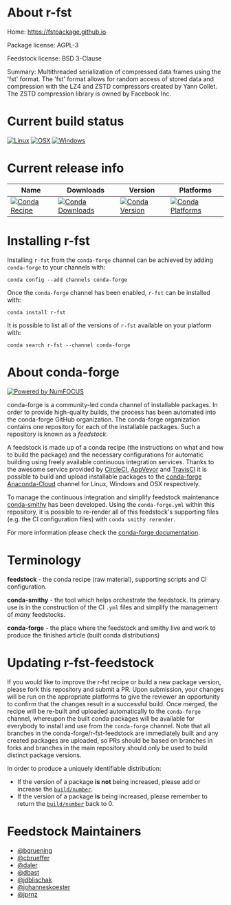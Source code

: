 <!--
# -*- mode: jinja -*-
-->

About r-fst
===========

Home: https://fstpackage.github.io

Package license: AGPL-3

Feedstock license: BSD 3-Clause

Summary: Multithreaded serialization of compressed data frames using the 'fst' format. The 'fst' format allows for random access of stored data and compression with the LZ4 and ZSTD compressors created by Yann Collet. The ZSTD compression library is owned by Facebook Inc.



Current build status
====================

[![Linux](https://img.shields.io/circleci/project/github/conda-forge/r-fst-feedstock/master.svg?label=Linux)](https://circleci.com/gh/conda-forge/r-fst-feedstock)
[![OSX](https://img.shields.io/travis/conda-forge/r-fst-feedstock/master.svg?label=macOS)](https://travis-ci.org/conda-forge/r-fst-feedstock)
[![Windows](https://img.shields.io/appveyor/ci/conda-forge/r-fst-feedstock/master.svg?label=Windows)](https://ci.appveyor.com/project/conda-forge/r-fst-feedstock/branch/master)

Current release info
====================

| Name | Downloads | Version | Platforms |
| --- | --- | --- | --- |
| [![Conda Recipe](https://img.shields.io/badge/recipe-r--fst-green.svg)](https://anaconda.org/conda-forge/r-fst) | [![Conda Downloads](https://img.shields.io/conda/dn/conda-forge/r-fst.svg)](https://anaconda.org/conda-forge/r-fst) | [![Conda Version](https://img.shields.io/conda/vn/conda-forge/r-fst.svg)](https://anaconda.org/conda-forge/r-fst) | [![Conda Platforms](https://img.shields.io/conda/pn/conda-forge/r-fst.svg)](https://anaconda.org/conda-forge/r-fst) |

Installing r-fst
================

Installing `r-fst` from the `conda-forge` channel can be achieved by adding `conda-forge` to your channels with:

```
conda config --add channels conda-forge
```

Once the `conda-forge` channel has been enabled, `r-fst` can be installed with:

```
conda install r-fst
```

It is possible to list all of the versions of `r-fst` available on your platform with:

```
conda search r-fst --channel conda-forge
```


About conda-forge
=================

[![Powered by NumFOCUS](https://img.shields.io/badge/powered%20by-NumFOCUS-orange.svg?style=flat&colorA=E1523D&colorB=007D8A)](http://numfocus.org)

conda-forge is a community-led conda channel of installable packages.
In order to provide high-quality builds, the process has been automated into the
conda-forge GitHub organization. The conda-forge organization contains one repository
for each of the installable packages. Such a repository is known as a *feedstock*.

A feedstock is made up of a conda recipe (the instructions on what and how to build
the package) and the necessary configurations for automatic building using freely
available continuous integration services. Thanks to the awesome service provided by
[CircleCI](https://circleci.com/), [AppVeyor](https://www.appveyor.com/)
and [TravisCI](https://travis-ci.org/) it is possible to build and upload installable
packages to the [conda-forge](https://anaconda.org/conda-forge)
[Anaconda-Cloud](https://anaconda.org/) channel for Linux, Windows and OSX respectively.

To manage the continuous integration and simplify feedstock maintenance
[conda-smithy](https://github.com/conda-forge/conda-smithy) has been developed.
Using the ``conda-forge.yml`` within this repository, it is possible to re-render all of
this feedstock's supporting files (e.g. the CI configuration files) with ``conda smithy rerender``.

For more information please check the [conda-forge documentation](https://conda-forge.org/docs/).

Terminology
===========

**feedstock** - the conda recipe (raw material), supporting scripts and CI configuration.

**conda-smithy** - the tool which helps orchestrate the feedstock.
                   Its primary use is in the construction of the CI ``.yml`` files
                   and simplify the management of *many* feedstocks.

**conda-forge** - the place where the feedstock and smithy live and work to
                  produce the finished article (built conda distributions)


Updating r-fst-feedstock
========================

If you would like to improve the r-fst recipe or build a new
package version, please fork this repository and submit a PR. Upon submission,
your changes will be run on the appropriate platforms to give the reviewer an
opportunity to confirm that the changes result in a successful build. Once
merged, the recipe will be re-built and uploaded automatically to the
`conda-forge` channel, whereupon the built conda packages will be available for
everybody to install and use from the `conda-forge` channel.
Note that all branches in the conda-forge/r-fst-feedstock are
immediately built and any created packages are uploaded, so PRs should be based
on branches in forks and branches in the main repository should only be used to
build distinct package versions.

In order to produce a uniquely identifiable distribution:
 * If the version of a package **is not** being increased, please add or increase
   the [``build/number``](https://conda.io/docs/user-guide/tasks/build-packages/define-metadata.html#build-number-and-string).
 * If the version of a package **is** being increased, please remember to return
   the [``build/number``](https://conda.io/docs/user-guide/tasks/build-packages/define-metadata.html#build-number-and-string)
   back to 0.

Feedstock Maintainers
=====================

* [@bgruening](https://github.com/bgruening/)
* [@cbrueffer](https://github.com/cbrueffer/)
* [@daler](https://github.com/daler/)
* [@dbast](https://github.com/dbast/)
* [@jdblischak](https://github.com/jdblischak/)
* [@johanneskoester](https://github.com/johanneskoester/)
* [@jprnz](https://github.com/jprnz/)

